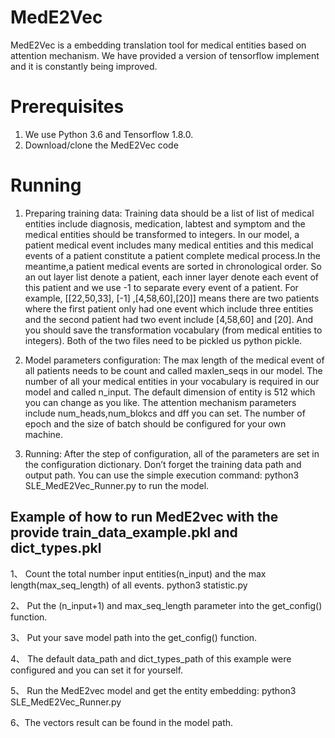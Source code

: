 # MedE2Vec
MedE2Vec is a embedding translation tool for medical entities based on attention mechanism. We have provided a version of tensorflow implement and it is constantly being improved.

# Prerequisites
1.	We use Python 3.6 and Tensorflow 1.8.0. 
2.	Download/clone the MedE2Vec code


# Running
1.	Preparing training data:
  Training data should be a list of list of medical entities include diagnosis, medication, labtest and symptom and the medical entities should be transformed to integers. In our model, a patient medical event includes many medical entities and this medical events of a patient constitute a patient complete medical process.In the meantime,a patient medical events are sorted in chronological order. So an out layer list denote a patient, each inner layer denote each event of this patient and we use -1 to separate every event of a patient. For example,  [[22,50,33], [-1] ,[4,58,60],[20]] means there are two patients where the first patient only had one event which include three entities and the second patient had two event include [4,58,60] and [20]. And you should save the transformation vocabulary (from medical entities to integers). Both of the two files need to be pickled us python pickle.

2.	Model parameters configuration:
   The max length of the medical event of all patients needs to be count and called maxlen_seqs in our model. The number of all your medical entities in your vocabulary is required in our model and called n_input. The default dimension of entity is 512 which you can change as you like. The attention mechanism parameters include num_heads,num_blokcs and dff you can set. The number of epoch and the size of batch should be configured for your own machine.

3.	Running:
      After the step of configuration, all of the parameters are set in the configuration dictionary. Don’t forget the training data path and output path. You can use the simple execution command: python3 SLE_MedE2Vec_Runner.py to run the model.

## Example of how to run MedE2vec with the provide train_data_example.pkl and dict_types.pkl
1、	Count the total number input entities(n_input) and the max length(max_seq_length) of all events.
       python3 statistic.py
       
2、	Put the (n_input+1) and max_seq_length parameter into the get_config() function.

3、	Put your save model path into the get_config() function.

4、	The default data_path and dict_types_path of this example were configured and you can set it for yourself.

5、	Run the MedE2vec model and get the entity embedding:
       python3 SLE_MedE2Vec_Runner.py
       
6、The vectors result can be found in the model path.
